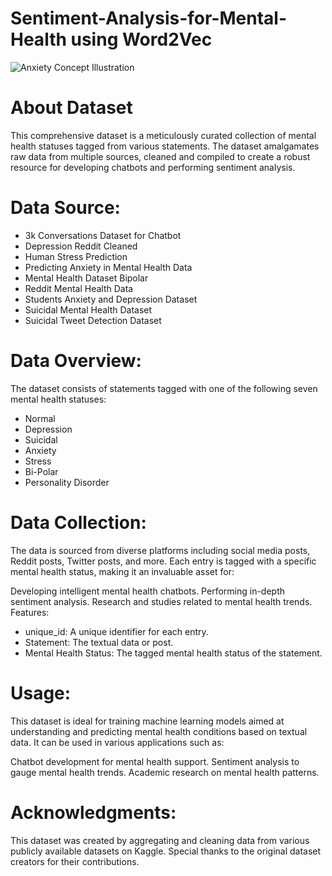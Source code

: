 # Sentiment-Analysis-for-Mental-Health using Word2Vec

![Anxiety Concept Illustration](https://github.com/your-username/your-repository-name/blob/main/images/anxiety-concept-illustration_114360-8074.jpg)

# About Dataset
This comprehensive dataset is a meticulously curated collection of mental health statuses tagged from various statements. The dataset amalgamates raw data from multiple sources, cleaned and compiled to create a robust resource for developing chatbots and performing sentiment analysis.

# Data Source:

- 3k Conversations Dataset for Chatbot
- Depression Reddit Cleaned
- Human Stress Prediction
- Predicting Anxiety in Mental Health Data
- Mental Health Dataset Bipolar
- Reddit Mental Health Data
- Students Anxiety and Depression Dataset
- Suicidal Mental Health Dataset
- Suicidal Tweet Detection Dataset

# Data Overview:
The dataset consists of statements tagged with one of the following seven mental health statuses:

- Normal
- Depression
- Suicidal
- Anxiety
- Stress
- Bi-Polar
- Personality Disorder

# Data Collection:
The data is sourced from diverse platforms including social media posts, Reddit posts, Twitter posts, and more. Each entry is tagged with a specific mental health status, making it an invaluable asset for:

Developing intelligent mental health chatbots.
Performing in-depth sentiment analysis.
Research and studies related to mental health trends.
Features:
- unique_id: A unique identifier for each entry.
- Statement: The textual data or post.
- Mental Health Status: The tagged mental health status of the statement.

# Usage:
This dataset is ideal for training machine learning models aimed at understanding and predicting mental health conditions based on textual data. It can be used in various applications such as:

Chatbot development for mental health support.
Sentiment analysis to gauge mental health trends.
Academic research on mental health patterns.

# Acknowledgments:
This dataset was created by aggregating and cleaning data from various publicly available datasets on Kaggle. Special thanks to the original dataset creators for their contributions.
